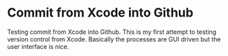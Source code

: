 # Commit from Xcode into Github
Testing commit from Xcode into Github. This is my first attempt to testing version control from Xcode. Basically the processes are GUI driven but the user interface is nice.
